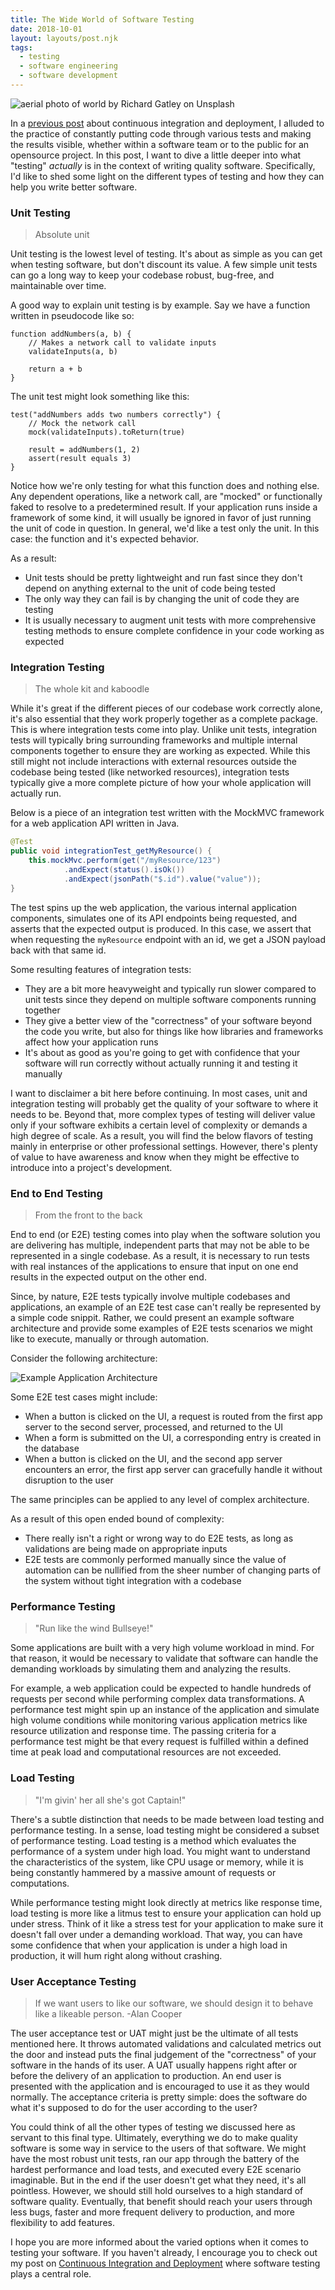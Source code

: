 ```yaml
---
title: The Wide World of Software Testing
date: 2018-10-01
layout: layouts/post.njk
tags:
  - testing
  - software engineering
  - software development
---
```


![aerial photo of world by Richard Gatley on Unsplash](https://cdn-images-1.medium.com/max/1200/0*X2G8UkOxSTYmADa3)

In a [previous post](https://medium.com/@nirespire/what-is-cicd-concepts-in-continuous-integration-and-deployment-4fe3f6625007) about continuous integration and deployment, I alluded to the practice of constantly putting code through various tests and making the results visible, whether within a software team or to the public for an opensource project. In this post, I want to dive a little deeper into what "testing" *actually* is in the context of writing quality software. Specifically, I'd like to shed some light on the different types of testing and how they can help you write better software.

### Unit Testing

> Absolute unit

Unit testing is the lowest level of testing. It's about as simple as you can get when testing software, but don't discount its value. A few simple unit tests can go a long way to keep your codebase robust, bug-free, and maintainable over time.

A good way to explain unit testing is by example. Say we have a function written in pseudocode like so:

```
function addNumbers(a, b) {
    // Makes a network call to validate inputs
    validateInputs(a, b)
    
    return a + b
}
```

The unit test might look something like this:

```
test("addNumbers adds two numbers correctly") {
    // Mock the network call
    mock(validateInputs).toReturn(true)
    
    result = addNumbers(1, 2)
    assert(result equals 3)
}
```

Notice how we're only testing for what this function does and nothing else. Any dependent operations, like a network call, are "mocked" or functionally faked to resolve to a predetermined result. If your application runs inside a framework of some kind, it will usually be ignored in favor of just running the unit of code in question. In general, we'd like a test only the unit. In this case: the function and it's expected behavior.

As a result:

- Unit tests should be pretty lightweight and run fast since they don't depend on anything external to the unit of code being tested
- The only way they can fail is by changing the unit of code they are testing
- It is usually necessary to augment unit tests with more comprehensive testing methods to ensure complete confidence in your code working as expected

### Integration Testing

> The whole kit and kaboodle

While it's great if the different pieces of our codebase work correctly alone, it's also essential that they work properly together as a complete package. This is where integration tests come into play. Unlike unit tests, integration tests will typically bring surrounding frameworks and multiple internal components together to ensure they are working as expected. While this still might not include interactions with external resources outside the codebase being tested (like networked resources), integration tests typically give a more complete picture of how your whole application will actually run.

Below is a piece of an integration test written with the MockMVC framework for a web application API written in Java.

```java
@Test
public void integrationTest_getMyResource() {
    this.mockMvc.perform(get("/myResource/123")
            .andExpect(status().isOk())
            .andExpect(jsonPath("$.id").value("value"));
}
```

The test spins up the web application, the various internal application components, simulates one of its API endpoints being requested, and asserts that the expected output is produced. In this case, we assert that when requesting the `myResource` endpoint with an id, we get a JSON payload back with that same id.

Some resulting features of integration tests:

- They are a bit more heavyweight and typically run slower compared to unit tests since they depend on multiple software components running together
- They give a better view of the "correctness" of your software beyond the code you write, but also for things like how libraries and frameworks affect how your application runs
- It's about as good as you're going to get with confidence that your software will run correctly without actually running it and testing it manually

I want to disclaimer a bit here before continuing. In most cases, unit and integration testing will probably get the quality of your software to where it needs to be. Beyond that, more complex types of testing will deliver value only if your software exhibits a certain level of complexity or demands a high degree of scale. As a result, you will find the below flavors of testing mainly in enterprise or other professional settings. However, there's plenty of value to have awareness and know when they might be effective to introduce into a project's development.

### End to End Testing

> From the front to the back

End to end (or E2E) testing comes into play when the software solution you are delivering has multiple, independent parts that may not be able to be represented in a single codebase. As a result, it is necessary to run tests with real instances of the applications to ensure that input on one end results in the expected output on the other end.

Since, by nature, E2E tests typically involve multiple codebases and applications, an example of an E2E test case can't really be represented by a simple code snippit. Rather, we could present an example software architecture and provide some examples of E2E tests scenarios we might like to execute, manually or through automation.

Consider the following architecture:

![Example Application Architecture](https://cdn-images-1.medium.com/max/800/1*Fcwphc6GDAEC6UEJObjHWQ.png)

Some E2E test cases might include:

- When a button is clicked on the UI, a request is routed from the first app server to the second server, processed, and returned to the UI
- When a form is submitted on the UI, a corresponding entry is created in the database
- When a button is clicked on the UI, and the second app server encounters an error, the first app server can gracefully handle it without disruption to the user

The same principles can be applied to any level of complex architecture.

As a result of this open ended bound of complexity:

- There really isn't a right or wrong way to do E2E tests, as long as validations are being made on appropriate inputs
- E2E tests are commonly performed manually since the value of automation can be nullified from the sheer number of changing parts of the system without tight integration with a codebase

### Performance Testing

> "Run like the wind Bullseye!"

Some applications are built with a very high volume workload in mind. For that reason, it would be necessary to validate that software can handle the demanding workloads by simulating them and analyzing the results.

For example, a web application could be expected to handle hundreds of requests per second while performing complex data transformations. A performance test might spin up an instance of the application and simulate high volume conditions while monitoring various application metrics like resource utilization and response time. The passing criteria for a performance test might be that every request is fulfilled within a defined time at peak load and computational resources are not exceeded.

### Load Testing

> "I'm givin' her all she's got Captain!"

There's a subtle distinction that needs to be made between load testing and performance testing. In a sense, load testing might be considered a subset of performance testing. Load testing is a method which evaluates the performance of a system under high load. You might want to understand the characteristics of the system, like CPU usage or memory, while it is being constantly hammered by a massive amount of requests or computations.

While performance testing might look directly at metrics like response time, load testing is more like a litmus test to ensure your application can hold up under stress. Think of it like a stress test for your application to make sure it doesn't fall over under a demanding workload. That way, you can have some confidence that when your application is under a high load in production, it will hum right along without crashing.

### User Acceptance Testing

> If we want users to like our software, we should design it to behave like a likeable person. -Alan Cooper

The user acceptance test or UAT might just be the ultimate of all tests mentioned here. It throws automated validations and calculated metrics out the door and instead puts the final judgement of the "correctness" of your software in the hands of its user. A UAT usually happens right after or before the delivery of an application to production. An end user is presented with the application and is encouraged to use it as they would normally. The acceptance criteria is pretty simple: does the software do what it's supposed to do for the user according to the user?

You could think of all the other types of testing we discussed here as servant to this final type. Ultimately, everything we do to make quality software is some way in service to the users of that software. We might have the most robust unit tests, ran our app through the battery of the hardest performance and load tests, and executed every E2E scenario imaginable. But in the end if the user doesn't get what they need, it's all pointless. However, we should still hold ourselves to a high standard of software quality. Eventually, that benefit should reach your users through less bugs, faster and more frequent delivery to production, and more flexibility to add features.

I hope you are more informed about the varied options when it comes to testing your software. If you haven't already, I encourage you to check out my post on [Continuous Integration and Deployment](https://medium.com/@nirespire/what-is-cicd-concepts-in-continuous-integration-and-deployment-4fe3f6625007) where software testing plays a central role.